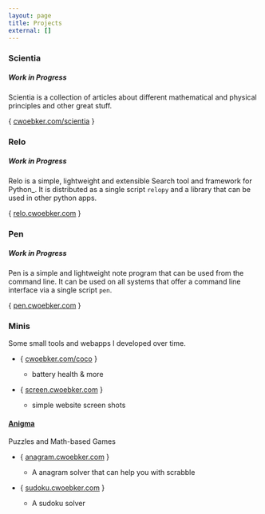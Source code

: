 ```yaml
---
layout: page
title: Projects
external: []
---
```


### Scientia

##### Work in Progress

Scientia is a collection of articles about different mathematical and physical principles and other great stuff.

{ [cwoebker.com/scientia](/scientia) }

### Relo

##### Work in Progress

Relo is a simple, lightweight and extensible Search tool and framework for Python_. It is distributed as a
single script `relopy` and a library that can be used in other python apps.

{ [relo.cwoebker.com](http://relo.cwoebker.com) }

### Pen

##### Work in Progress

Pen is a simple and lightweight note program that can be used from the command line. It can be used on all systems that offer a command line interface via a single script `pen`.

{ [pen.cwoebker.com](http://pen.cwoebker.com) }

### Minis

Some small tools and webapps I developed over time.

- { [cwoebker.com/coco](http://cwoebker.com/coco) }
    - battery health & more

- { [screen.cwoebker.com](http://screen.cwoebker.com) }
    - simple website screen shots

#### [Anigma](http://anigma.cwoebker.com)

Puzzles and Math-based Games

- { [anagram.cwoebker.com](http://anagram.cwoebker.com) }
	- A anagram solver that can help you with scrabble

- { [sudoku.cwoebker.com](http://sudoku.cwoebker.com) }
    - A sudoku solver


